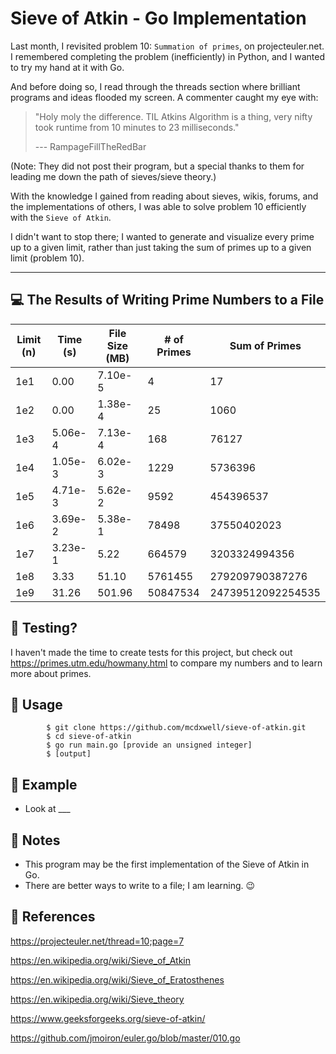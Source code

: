 # Sieve of Atkin - Go Implementation

Last month, I revisited problem 10: `Summation of primes`, on projecteuler.net. I remembered completing the problem (inefficiently) in Python, and I wanted to try my hand at it with Go. 

And before doing so, I read through the threads section where brilliant programs and ideas flooded my screen. A commenter caught my eye with: 
>"Holy moly the difference. TIL Atkins Algorithm is a thing, very nifty took runtime from 10 minutes to 23 milliseconds."
>
>   --- RampageFillTheRedBar

(Note: They did not post their program, but a special thanks to them for leading me down the path of sieves/sieve theory.)

With the knowledge I gained from reading about sieves, wikis, forums, and the implementations of others, I was able to solve problem 10 efficiently with the `Sieve of Atkin`.  

I didn't want to stop there; I wanted to generate and visualize every prime up to a given limit, rather than just taking the sum of primes up to a given limit (problem 10).

----

## 💻 The Results of Writing Prime Numbers to a File

| Limit (n) | Time (s) | File Size (MB) | # of Primes | Sum of Primes     |
| --------- | -------- | -------------- | ----------- | ----------------- |
| 1e1       | 0.00     | 7.10e-5        | 4           | 17                |  
| 1e2       | 0.00     | 1.38e-4        | 25          | 1060              |  
| 1e3       | 5.06e-4  | 7.13e-4        | 168         | 76127             |
| 1e4       | 1.05e-3  | 6.02e-3        | 1229        | 5736396           |  
| 1e5       | 4.71e-3  | 5.62e-2        | 9592        | 454396537         |  
| 1e6       | 3.69e-2  | 5.38e-1        | 78498       | 37550402023       |  
| 1e7       | 3.23e-1  | 5.22           | 664579      | 3203324994356     |  
| 1e8       | 3.33     | 51.10          | 5761455     | 279209790387276   |  
| 1e9       | 31.26    | 501.96         | 50847534    | 24739512092254535 |


## 🧪 Testing?

I haven't made the time to create tests for this project, but check out
https://primes.utm.edu/howmany.html to compare my numbers and to learn more about primes.


## 👥 Usage

            $ git clone https://github.com/mcdxwell/sieve-of-atkin.git
            $ cd sieve-of-atkin
            $ go run main.go [provide an unsigned integer]
            $ [output]

## 🔢 Example
- Look at ___

## 📝 Notes

- This program may be the first implementation of the Sieve of Atkin in Go.
- There are better ways to write to a file; I am learning. 😉

## 📰 References

https://projecteuler.net/thread=10;page=7

https://en.wikipedia.org/wiki/Sieve_of_Atkin

https://en.wikipedia.org/wiki/Sieve_of_Eratosthenes

https://en.wikipedia.org/wiki/Sieve_theory

https://www.geeksforgeeks.org/sieve-of-atkin/

https://github.com/jmoiron/euler.go/blob/master/010.go